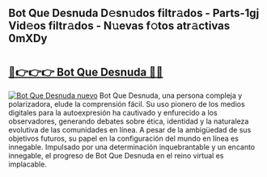 ## Bot Que Desnuda D𝚎sn𝚞dos filtr𝚊dos - Parts-1gj Vid𝚎os filtr𝚊dos - N𝚞evas f𝚘tos atr𝚊ctivas 0mXDy

# <h2><a href="http://mb40w4s.tromn.icu/?c=Bot+Que+Desnuda">🔗👉👉👉 Bot Que Desnuda 🔗🔗</a></h2>

[![Bot Que Desnuda nuevo](https://i.imgur.com/pEAQMta.gif)](http://mb40w4s.tromn.icu/?c=Bot+Que+Desnuda)
Bot Que Desnuda, una persona compleja y polarizadora, elude la comprensión fácil. Su uso pionero de los medios digitales para la autoexpresión ha cautivado y enfurecido a los observadores, generando debates sobre ética, identidad y la naturaleza evolutiva de las comunidades en línea. A pesar de la ambigüedad de sus objetivos futuros, su papel en la configuración del mundo en línea es innegable. Impulsado por una determinación inquebrantable y un encanto innegable, el progreso de Bot Que Desnuda en el reino virtual es implacable.
